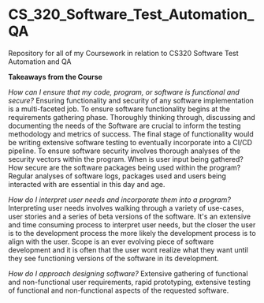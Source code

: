 # CS_320_Software_Test_Automation_QA
Repository for all of my Coursework in relation to CS320 Software Test Automation and QA

**Takeaways from the Course**

*How can I ensure that my code, program, or software is functional and secure?*
Ensuring functionality and security of any software implementation is a multi-faceted job. 
To ensure software functionality begins at the requirements gathering phase. Thoroughly thinking through, discussing and documenting the needs of the Software are crucial to inform the testing methodology and metrics of success. The final stage of functionality would be writing extensive software testing to eventually incorporate into a CI/CD pipeline. 
To ensure software security involves thorough analyses of the security vectors within the program. When is user input being gathered? How secure are the software packages being used within the program? Regular analyses of software logs, packages used and users being interacted with are essential in this day and age. 

*How do I interpret user needs and incorporate them into a program?*
Interpreting user needs involves walking through a variety of use-cases, user stories and a series of beta versions of the software. It's an extensive and time consuming process to interpret user needs, but the closer the user is to the development process the more likely the development process is to align with the user. Scope is an ever evolving piece of software development and it is often that the user wont realize what they want until they see functioning versions of the software in its development. 

*How do I approach designing software?*
Extensive gathering of functional and non-functional user requirements, rapid prototyping, extensive testing of functional and non-functional aspects of the requested software. 
